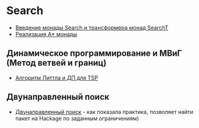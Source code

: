 # Search

* [Введение монады Search и трансформера монад SearchT](https://github.com/ennocramer/monad-dijkstra)
* [Реализация A* монады](https://github.com/ChrisPenner/astar-monad)

## Динамическое программирование и МВиГ (Метод ветвей и границ)

* [Алгоритм Литтла и ДП для TSP](https://habr.com/ru/articles/701458/)

## Двунаправленный поиск

* [Двунаправленный поиск](https://webdocs.cs.ualberta.ca/%7Eholte/Publications/MM-AAAI2016.pdf) - как показала практика, позволяет найти пакет на Hackage по заданным ограничениям)

